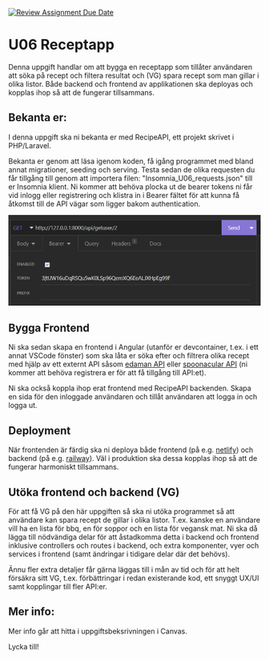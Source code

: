 [![Review Assignment Due Date](https://classroom.github.com/assets/deadline-readme-button-24ddc0f5d75046c5622901739e7c5dd533143b0c8e959d652212380cedb1ea36.svg)](https://classroom.github.com/a/JlFzBlir)
# U06 Receptapp

Denna uppgift handlar om att bygga en receptapp som tillåter användaren att söka på recept och filtera resultat och (VG) spara recept som man gillar i olika listor. Både backend och frontend av applikationen ska deployas och kopplas ihop så att de fungerar tillsammans. 

## Bekanta er:

I denna uppgift ska ni bekanta er med RecipeAPI, ett projekt skrivet i PHP/Laravel. 

Bekanta er genom att läsa igenom koden, få igång programmet med bland annat migrationer, seeding och serving. Testa sedan de olika requesten du får tillgång till genom att importera filen:
"Insomnia_U06_requests.json" till er Insomnia klient. Ni kommer att behöva plocka ut de bearer tokens ni får vid inlogg eller registrering och klistra in i Bearer fältet för att kunna få åtkomst till de API vägar som ligger bakom authentication.

![](2023-03-14-12-46-36.png)

## Bygga Frontend

Ni ska sedan skapa en frontend i Angular (utanför er devcontainer, t.ex. i ett annat VSCode fönster) som ska låta er söka efter och filtrera olika recept med hjälp av ett externt API såsom [edaman API](https://developer.edamam.com/edamam-docs-recipe-api) eller [spoonacular API](https://spoonacular.com/food-api) (ni kommer att behöva registrera er för att få tillgång till API:et).

Ni ska också koppla ihop erat frontend med RecipeAPI backenden. Skapa en sida för den inloggade användaren och tillåt användaren att logga in och logga ut.

## Deployment

När frontenden är färdig ska ni deploya både frontend (på e.g. [netlify](https://www.netlify.com/)) och backend (på e.g. [railway](https://railway.app/)). Väl i produktion ska dessa kopplas ihop så att de fungerar harmoniskt tillsammans. 

## Utöka frontend och backend (VG)

För att få VG på den här uppgiften så ska ni utöka programmet så att användare kan spara recept de gillar i olika listor. T.ex. kanske en användare vill ha en lista för bbq, en för soppor och en lista för vegansk mat. Ni ska då lägga till nödvändiga delar för att åstadkomma detta i backend och frontend inklusive controllers och routes i backend, och extra komponenter, vyer och services i frontend (samt ändringar i tidigare delar där det behövs).

Ännu fler extra detaljer får gärna läggas till i mån av tid och för att helt försäkra sitt VG, t.ex. förbättringar i redan existerande kod, ett snyggt UX/UI samt kopplingar till fler API:er.

## Mer info:

Mer info går att hitta i uppgiftsbeksrivningen i Canvas.

Lycka till!